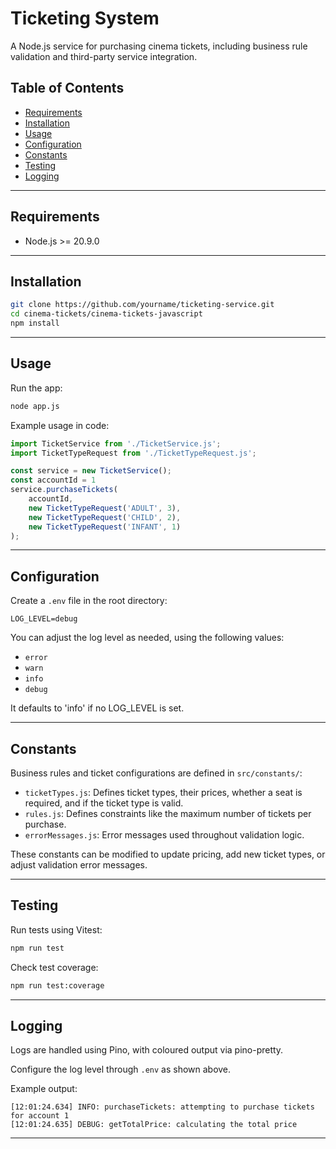# Ticketing System

A Node.js service for purchasing cinema tickets, including business rule validation and third-party service integration.

## Table of Contents

- [Requirements](#requirements)
- [Installation](#installation)
- [Usage](#usage)
- [Configuration](#configuration)
- [Constants](#constants)
- [Testing](#testing)
- [Logging](#logging)

---
## Requirements

- Node.js >= 20.9.0
---

## Installation

```bash
git clone https://github.com/yourname/ticketing-service.git
cd cinema-tickets/cinema-tickets-javascript
npm install
```

---

## Usage

Run the app:

```bash
node app.js
```

Example usage in code:

```js
import TicketService from './TicketService.js';
import TicketTypeRequest from './TicketTypeRequest.js';

const service = new TicketService();
const accountId = 1
service.purchaseTickets(
    accountId, 
    new TicketTypeRequest('ADULT', 3),
    new TicketTypeRequest('CHILD', 2),
    new TicketTypeRequest('INFANT', 1)
);
```

---

## Configuration

Create a `.env` file in the root directory:

```env
LOG_LEVEL=debug
```

You can adjust the log level as needed, using the following values:
- `error`
- `warn`
- `info`
- `debug`

It defaults to 'info' if no LOG_LEVEL is set.

---
## Constants

Business rules and ticket configurations are defined in `src/constants/`:

- `ticketTypes.js`: Defines ticket types, their prices,  whether a seat is required, and if the ticket type is valid.
- `rules.js`: Defines constraints like the maximum number of tickets per purchase.
- `errorMessages.js`:  Error messages used throughout validation logic.

These constants can be modified to update pricing, add new ticket types, or adjust validation error messages.

---

## Testing

Run tests using Vitest:

```bash
npm run test
```

Check test coverage:
```bash
npm run test:coverage
```

---

## Logging

Logs are handled using Pino, with coloured output via pino-pretty.

Configure the log level through `.env` as shown above.

Example output:
```
[12:01:24.634] INFO: purchaseTickets: attempting to purchase tickets for account 1
[12:01:24.635] DEBUG: getTotalPrice: calculating the total price
```

---
